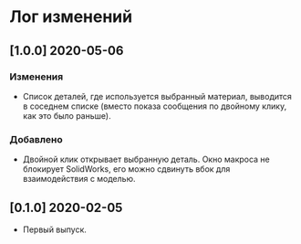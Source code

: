 ﻿# Лог изменений

[//]: # (YYYY-MM-DD)
[//]: # (Added, Changed, Deprecated, Removed, Fixed, Security)
[//]: # (Добавлено, Изменения, Устарело, Удалено, Исправлено, Безопасность)

## [1.0.0] 2020-05-06

### Изменения

- Список деталей, где используется выбранный материал, выводится в соседнем списке (вместо показа сообщения по двойному клику, как это было раньше).

### Добавлено

- Двойной клик открывает выбранную деталь. Окно макроса не блокирует SolidWorks, его можно сдвинуть вбок для взаимодействия с моделью.

## [0.1.0] 2020-02-05

- Первый выпуск.
